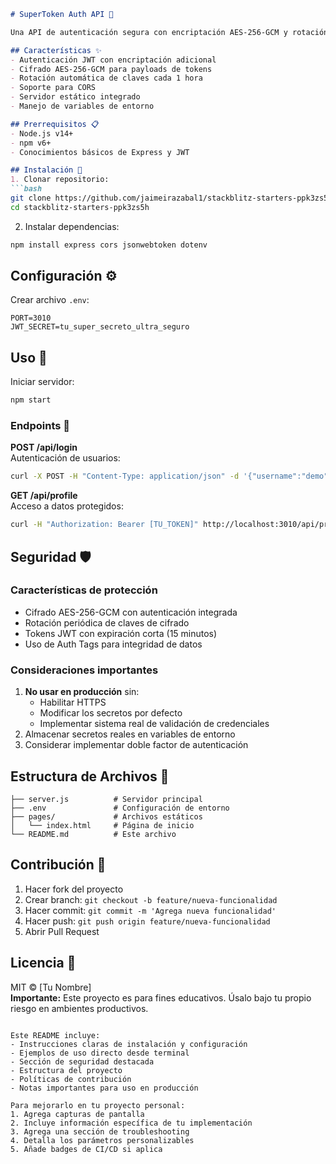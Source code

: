 ```markdown
# SuperToken Auth API 🔐

Una API de autenticación segura con encriptación AES-256-GCM y rotación automática de claves, integrada con JWT.

## Características ✨
- Autenticación JWT con encriptación adicional
- Cifrado AES-256-GCM para payloads de tokens
- Rotación automática de claves cada 1 hora
- Soporte para CORS
- Servidor estático integrado
- Manejo de variables de entorno

## Prerrequisitos 📋
- Node.js v14+
- npm v6+
- Conocimientos básicos de Express y JWT

## Instalación 🚀
1. Clonar repositorio:
```bash
git clone https://github.com/jaimeirazabal1/stackblitz-starters-ppk3zs5h
cd stackblitz-starters-ppk3zs5h
```

2. Instalar dependencias:
```bash
npm install express cors jsonwebtoken dotenv
```

## Configuración ⚙️
Crear archivo `.env`:
```env
PORT=3010
JWT_SECRET=tu_super_secreto_ultra_seguro
```

## Uso 📖
Iniciar servidor:
```bash
npm start
```

### Endpoints 🔌
**POST /api/login**  
Autenticación de usuarios:
```bash
curl -X POST -H "Content-Type: application/json" -d '{"username":"demo","password":"demo123"}' http://localhost:3010/api/login
```

**GET /api/profile**  
Acceso a datos protegidos:
```bash
curl -H "Authorization: Bearer [TU_TOKEN]" http://localhost:3010/api/profile
```

## Seguridad 🛡️
### Características de protección
- Cifrado AES-256-GCM con autenticación integrada
- Rotación periódica de claves de cifrado
- Tokens JWT con expiración corta (15 minutos)
- Uso de Auth Tags para integridad de datos

### Consideraciones importantes
1. **No usar en producción** sin:
   - Habilitar HTTPS
   - Modificar los secretos por defecto
   - Implementar sistema real de validación de credenciales
2. Almacenar secretos reales en variables de entorno
3. Considerar implementar doble factor de autenticación

## Estructura de Archivos 📁
```
├── server.js          # Servidor principal
├── .env               # Configuración de entorno
├── pages/             # Archivos estáticos
│   └── index.html     # Página de inicio
└── README.md          # Este archivo
```

## Contribución 🤝
1. Hacer fork del proyecto
2. Crear branch: `git checkout -b feature/nueva-funcionalidad`
3. Hacer commit: `git commit -m 'Agrega nueva funcionalidad'`
4. Hacer push: `git push origin feature/nueva-funcionalidad`
5. Abrir Pull Request

## Licencia 📄
MIT © [Tu Nombre]  
**Importante:** Este proyecto es para fines educativos. Úsalo bajo tu propio riesgo en ambientes productivos.
```

Este README incluye:
- Instrucciones claras de instalación y configuración
- Ejemplos de uso directo desde terminal
- Sección de seguridad destacada
- Estructura del proyecto
- Políticas de contribución
- Notas importantes para uso en producción

Para mejorarlo en tu proyecto personal:
1. Agrega capturas de pantalla
2. Incluye información específica de tu implementación
3. Agrega una sección de troubleshooting
4. Detalla los parámetros personalizables
5. Añade badges de CI/CD si aplica
